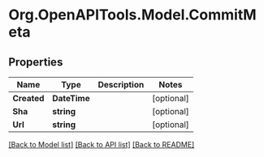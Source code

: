# Org.OpenAPITools.Model.CommitMeta

## Properties

Name | Type | Description | Notes
------------ | ------------- | ------------- | -------------
**Created** | **DateTime** |  | [optional] 
**Sha** | **string** |  | [optional] 
**Url** | **string** |  | [optional] 

[[Back to Model list]](../README.md#documentation-for-models) [[Back to API list]](../README.md#documentation-for-api-endpoints) [[Back to README]](../README.md)

